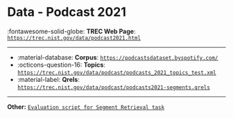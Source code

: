 # Data - Podcast 2021 

:fontawesome-solid-globe: **TREC Web Page**: [`https://trec.nist.gov/data/podcast2021.html`](https://trec.nist.gov/data/podcast2021.html)

---

- :material-database: **Corpus**: [`https://podcastsdataset.byspotify.com/`](https://podcastsdataset.byspotify.com/)
- :octicons-question-16: **Topics**: [`https://trec.nist.gov/data/podcast/podcasts_2021_topics_test.xml`](https://trec.nist.gov/data/podcast/podcasts_2021_topics_test.xml)
- :material-label: **Qrels**: [`https://trec.nist.gov/data/podcast/podcasts2021-segments.qrels`](https://trec.nist.gov/data/podcast/podcasts2021-segments.qrels)


---

**Other:** [`Evaluation script for Segment Retrieval task`](https://trec.nist.gov/data/podcast/eval-podcast.py)
